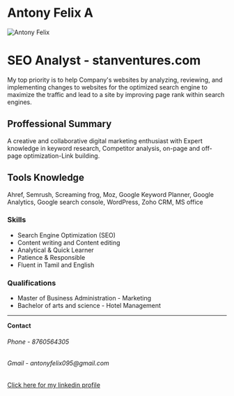 <!DOCTYPE html>
<html>
    <head>
        <title>Antony- Bio data</title>
    </head>
    <body>
        <h1>Antony Felix A</h1>
        <img src="https://media-exp1.licdn.com/dms/image/C5603AQF8JX6lX40zXw/profile-displayphoto-shrink_400_400/0/1611975997561?e=1651104000&v=beta&t=e51aOWWINT5rffGTDhMm59i7UKtWKaNDpQ-yTzixkUk" style="float: top;"width: 100px" alt="Antony Felix"> 
        <h1>SEO Analyst - stanventures.com</h1>
        <P>My top priority is to help Company's websites by analyzing, reviewing, and implementing changes to websites for the optimized search engine to maximize the traffic and lead to a site by improving page rank within search engines.</P>
        <h2>Proffessional Summary</h2>
        <p>A creative and collaborative digital marketing enthusiast with Expert knowledge in keyword research, Competitor analysis, on-page and off- page optimization-Link building.
        <h2>Tools Knowledge</h2>
        <p>Ahref, Semrush, Screaming frog, Moz, Google Keyword Planner, Google Analytics, Google search console, WordPress, Zoho CRM, MS office</p>
       <h3>Skills</h3>   
<ul style="list-style-type: disc">
    <li>Search Engine Optimization (SEO)</li>
    <li>Content writing and Content editing</li>
    <li>Analytical & Quick Learner</li>
    <li>Patience & Responsible</li>
    <li>Fluent in Tamil and English</li>
</ul>
       <h3>Qualifications</h3>   
<ul style="list-style-type: disc">
    <li>Master of Business Administration - Marketing</li>
    <li>Bachelor of arts and science - Hotel Management</li>
</ul>
        <hr>
        <b>Contact</b>
        <h6>Phone - 8760564305
        <h6>Gmail - antonyfelix095@gmail.com</h3>
            <a href="https://www.linkedin.com/in/antony-felix-374341b5/">Click here for my linkedin profile</a>
     </body>
</html>
